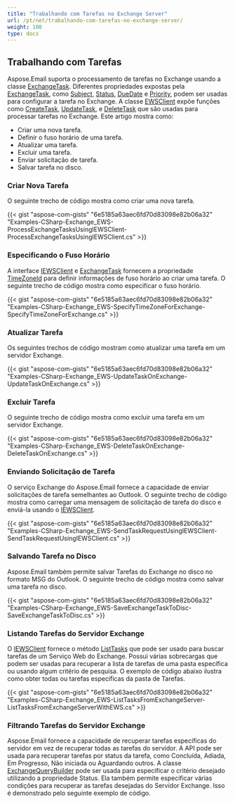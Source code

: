 ```yaml
---
title: "Trabalhando com Tarefas no Exchange Server"
url: /pt/net/trabalhando-com-tarefas-no-exchange-server/
weight: 100
type: docs
---
```



## **Trabalhando com Tarefas**

Aspose.Email suporta o processamento de tarefas no Exchange usando a classe [ExchangeTask](https://reference.aspose.com/email/net/aspose.email.clients.exchange.webservice/exchangetask/). Diferentes propriedades expostas pela [ExchangeTask](https://reference.aspose.com/email/net/aspose.email.clients.exchange.webservice/exchangetask/), como [Subject](https://reference.aspose.com/email/net/aspose.email.calendar/task/subject/), [Status](https://reference.aspose.com/email/net/aspose.email.clients.exchange.webservice/exchangetask/status/), [DueDate](https://reference.aspose.com/email/net/aspose.email.calendar/task/duedate/) e [Priority](https://reference.aspose.com/email/net/aspose.email.calendar/task/priority/), podem ser usadas para configurar a tarefa no Exchange. A classe [EWSClient](https://reference.aspose.com/email/net/aspose.email.clients.exchange.webservice/ewsclient/) expõe funções como [CreateTask](https://reference.aspose.com/email/net/aspose.email.clients.exchange.webservice/iewsclient/createtask/#createtask/), [UpdateTask](https://reference.aspose.com/email/net/aspose.email.clients.exchange.webservice/iewsclient/updatetask/#updatetask/), e [DeleteTask](https://reference.aspose.com/email/net/aspose.email.clients.exchange.webservice/iewsclient/deleteitem/) que são usadas para processar tarefas no Exchange. Este artigo mostra como:

- Criar uma nova tarefa.
- Definir o fuso horário de uma tarefa.
- Atualizar uma tarefa.
- Excluir uma tarefa.
- Enviar solicitação de tarefa.
- Salvar tarefa no disco.
  
### **Criar Nova Tarefa**

O seguinte trecho de código mostra como criar uma nova tarefa.

{{< gist "aspose-com-gists" "6e5185a63aec6fd70d83098e82b06a32" "Examples-CSharp-Exchange_EWS-ProcessExchangeTasksUsingIEWSClient-ProcessExchangeTasksUsingIEWSClient.cs" >}}

### **Especificando o Fuso Horário**

A interface [IEWSClient](https://reference.aspose.com/email/net/aspose.email.clients.exchange.webservice/iewsclient/) e [ExchangeTask](https://reference.aspose.com/email/net/aspose.email.clients.exchange.webservice/exchangetask/) fornecem a propriedade [TimeZoneId](https://reference.aspose.com/email/net/aspose.email.clients.exchange.webservice/iewsclient/timezoneid/) para definir informações de fuso horário ao criar uma tarefa. O seguinte trecho de código mostra como especificar o fuso horário.

{{< gist "aspose-com-gists" "6e5185a63aec6fd70d83098e82b06a32" "Examples-CSharp-Exchange_EWS-SpecifyTimeZoneForExchange-SpecifyTimeZoneForExchange.cs" >}}

### **Atualizar Tarefa**

Os seguintes trechos de código mostram como atualizar uma tarefa em um servidor Exchange.

{{< gist "aspose-com-gists" "6e5185a63aec6fd70d83098e82b06a32" "Examples-CSharp-Exchange_EWS-UpdateTaskOnExchange-UpdateTaskOnExchange.cs" >}}

### **Excluir Tarefa**

O seguinte trecho de código mostra como excluir uma tarefa em um servidor Exchange.

{{< gist "aspose-com-gists" "6e5185a63aec6fd70d83098e82b06a32" "Examples-CSharp-Exchange_EWS-DeleteTaskOnExchange-DeleteTaskOnExchange.cs" >}}

### **Enviando Solicitação de Tarefa**

O serviço Exchange do Aspose.Email fornece a capacidade de enviar solicitações de tarefa semelhantes ao Outlook. O seguinte trecho de código mostra como carregar uma mensagem de solicitação de tarefa do disco e enviá-la usando o [IEWSClient](https://reference.aspose.com/email/net/aspose.email.clients.exchange.webservice/iewsclient/).

{{< gist "aspose-com-gists" "6e5185a63aec6fd70d83098e82b06a32" "Examples-CSharp-Exchange_EWS-SendTaskRequestUsingIEWSClient-SendTaskRequestUsingIEWSClient.cs" >}}

### **Salvando Tarefa no Disco**

Aspose.Email também permite salvar Tarefas do Exchange no disco no formato MSG do Outlook. O seguinte trecho de código mostra como salvar uma tarefa no disco.

{{< gist "aspose-com-gists" "6e5185a63aec6fd70d83098e82b06a32" "Examples-CSharp-Exchange_EWS-SaveExchangeTaskToDisc-SaveExchangeTaskToDisc.cs" >}}

### **Listando Tarefas do Servidor Exchange**

O [IEWSClient](https://reference.aspose.com/email/net/aspose.email.clients.exchange.webservice/iewsclient/) fornece o método [ListTasks](https://reference.aspose.com/email/net/aspose.email.clients.exchange.webservice/iewsclient/listtasks/#listtasks/) que pode ser usado para buscar tarefas de um Serviço Web do Exchange. Possui várias sobrecargas que podem ser usadas para recuperar a lista de tarefas de uma pasta específica ou usando algum critério de pesquisa. O exemplo de código abaixo ilustra como obter todas ou tarefas específicas da pasta de Tarefas.

{{< gist "aspose-com-gists" "6e5185a63aec6fd70d83098e82b06a32" "Examples-CSharp-Exchange_EWS-ListTasksFromExchangeServer-ListTasksFromExchangeServerWithEWS.cs" >}}

### **Filtrando Tarefas do Servidor Exchange**

Aspose.Email fornece a capacidade de recuperar tarefas específicas do servidor em vez de recuperar todas as tarefas do servidor. A API pode ser usada para recuperar tarefas por status da tarefa, como Concluída, Adiada, Em Progresso, Não iniciada ou Aguardando outros. A classe [ExchangeQueryBuilder](https://reference.aspose.com/email/net/aspose.email.clients.exchange/exchangequerybuilder/) pode ser usada para especificar o critério desejado utilizando a propriedade Status. Ela também permite especificar várias condições para recuperar as tarefas desejadas do Servidor Exchange. Isso é demonstrado pelo seguinte exemplo de código.